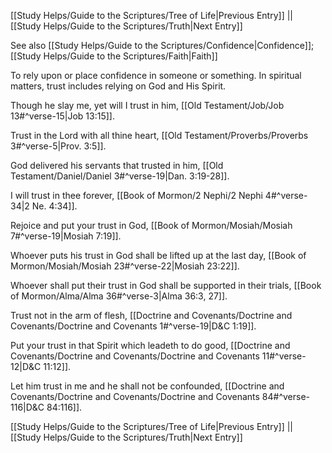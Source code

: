 [[Study Helps/Guide to the Scriptures/Tree of Life|Previous Entry]]  ||  [[Study Helps/Guide to the Scriptures/Truth|Next Entry]]

 See also [[Study Helps/Guide to the Scriptures/Confidence|Confidence]]; [[Study Helps/Guide to the Scriptures/Faith|Faith]]

 To rely upon or place confidence in someone or something. In spiritual matters, trust includes relying on God and His Spirit.

 Though he slay me, yet will I trust in him, [[Old Testament/Job/Job 13#^verse-15|Job 13:15]].

 Trust in the Lord with all thine heart, [[Old Testament/Proverbs/Proverbs 3#^verse-5|Prov. 3:5]].

 God delivered his servants that trusted in him, [[Old Testament/Daniel/Daniel 3#^verse-19|Dan. 3:19-28]].

 I will trust in thee forever, [[Book of Mormon/2 Nephi/2 Nephi 4#^verse-34|2 Ne. 4:34]].

 Rejoice and put your trust in God, [[Book of Mormon/Mosiah/Mosiah 7#^verse-19|Mosiah 7:19]].

 Whoever puts his trust in God shall be lifted up at the last day, [[Book of Mormon/Mosiah/Mosiah 23#^verse-22|Mosiah 23:22]].

 Whoever shall put their trust in God shall be supported in their trials, [[Book of Mormon/Alma/Alma 36#^verse-3|Alma 36:3, 27]].

 Trust not in the arm of flesh, [[Doctrine and Covenants/Doctrine and Covenants/Doctrine and Covenants 1#^verse-19|D&C 1:19]].

 Put your trust in that Spirit which leadeth to do good, [[Doctrine and Covenants/Doctrine and Covenants/Doctrine and Covenants 11#^verse-12|D&C 11:12]].

 Let him trust in me and he shall not be confounded, [[Doctrine and Covenants/Doctrine and Covenants/Doctrine and Covenants 84#^verse-116|D&C 84:116]].

[[Study Helps/Guide to the Scriptures/Tree of Life|Previous Entry]]  ||  [[Study Helps/Guide to the Scriptures/Truth|Next Entry]]